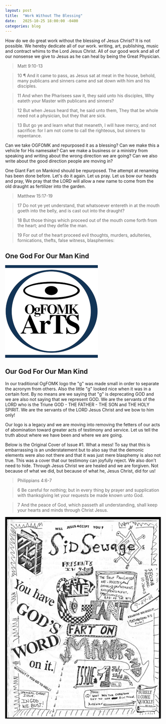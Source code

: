 ```yaml
---
layout: post
title:  "Work Without The Blessing"
date:   2025-10-25 18:00:00 -0400
categories: blog
---
```


How do we do great work without the blessing of Jesus Christ? It is not possible. We hereby dedicate all of our work. writing, art, publishing, music and contract whims to the Lord Jesus Christ. All of our good work and all of our nonsense we give to Jesus as he can heal by being the Great Physician. 

> Matt 9:10-13

> 10 ¶ And it came to pass, as Jesus sat at meat in the house, behold, many publicans and sinners came and sat down with him and his disciples. 

> 11 And when the Pharisees saw it, they said unto his disciples, Why eateth your Master with publicans and sinners? 
 
> 12 But when Jesus heard that, he said unto them, They that be whole need not a physician, but they that are sick. 

>13 But go ye and learn what that meaneth, I will have mercy, and not sacrifice: for I am not come to call the righteous, but sinners to repentance. 

Can we take OGFOMK and repurposed it as a blessing? Can we make this a vehicle for His namesake? Can we make a business or a ministry from speaking and writing about the wrong direction we are going? Can we also write about the good direction people are moving in?

One Giant Fart on Mankind should be repurposed. The attempt at renaming has been done before. Let's do it again. Let us pray. Let us bow our heads and pray, We pray that the LORD will allow a new name to come from the old draught as fertilizer into the garden.

> Matthew 15:17-19

> 17 Do not ye yet understand, that whatsoever entereth in at the mouth goeth
into the belly, and is cast out into the draught?
 
> 18 But those things which proceed out of the mouth come forth from the heart;
and they defile the man.
 
> 19 For out of the heart proceed evil thoughts, murders, adulteries,
fornications, thefts, false witness, blasphemies:


## One God For Our Man Kind

![OgFOMK ArTS Logo](/assets/OgFOMK-LOGO-20251029.4.300x300.png) 

## Our God For Our Man Kind

In our traditional OgFOMK logo the "g" was made small in order to separate the acronym from others. Also the little "g" looked nice when it was in a certain font. By no means are we saying that "g" is deprecating GOD and we are also not saying that we represent GOD. We are the servants of the LORD who is the Triune GOD - THE FATHER - THE SON and THE HOLY SPIRIT. We are the servants of the LORD Jesus Christ and we bow to him only!

Our logo is a legacy and we are moving into removing the fetters of our acts of abomination toward greater acts of testimony and service. Let us tell the truth about where we have been and where we are going.

Below is the Original Cover of Issue #1. What a mess! To say that this is embarrassing is an understatement but to also say that the demonic elements were also not there and that it was just mere blasphemy is also not true. This was a cover that our testimony can joyfully reject. We also don't need to hide. Through Jesus Christ we are healed and we are forgiven. Not because of what we did, but because of what he, Jesus Christ, did for us!

> Philippians 4:6-7

> 6 Be careful for nothing; but in every thing by prayer and supplication with
thanksgiving let your requests be made known unto God.
  
> 7 And the peace of God, which passeth all understanding, shall keep your
hearts and minds through Christ Jesus.


![OgFOMK ArTS Issue #1, 1988](/assets/Zine-to-pdf-ogfomk01.png)

